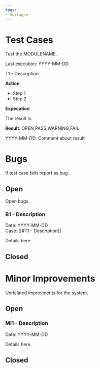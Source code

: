 ```yaml
---
tags:
- Vorlagen
---
```

# Test Cases

Test the MODULENAME.

Last execution: YYYY-MM-DD

T1 - Description

**Action**

* Step 1
* Step 2

**Expecation**

The result is.

**Result**: OPEN,PASS,WARNING,FAIL

YYYY-MM-DD: Comment about result

# Bugs

If test case fails report as bug.

## Open

Open bugs.

### B1 - Description
Date: YYYY-MM-DD\
Case: [[#T1 - Description]]

Details here.

## Closed

# Minor Improvements

Unrlelated improvments for the system.

## Open

### MI1 - Description
Date: YYYY-MM-DD

Details here.

## Closed